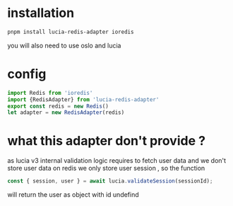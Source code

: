 # installation 
```bash
pnpm install lucia-redis-adapter ioredis
```
you will also need to use oslo and lucia
# config 
```ts
import Redis from 'ioredis'
import {RedisAdapter} from 'lucia-redis-adapter'
export const redis = new Redis()
let adapter = new RedisAdapter(redis)
```
# what this adapter don't provide ?
as lucia v3 internal validation logic requires to fetch user data and we don't store user data on redis we only store user session , so the function 
```ts
const { session, user } = await lucia.validateSession(sessionId);
```
will return the user as object with id undefind
